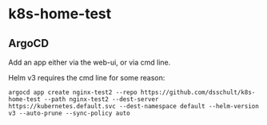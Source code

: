 # k8s-home-test

## ArgoCD

Add an app either via the web-ui, or via cmd line.

Helm v3 requires the cmd line for some reason:

```
argocd app create nginx-test2 --repo https://github.com/dsschult/k8s-home-test --path nginx-test2 --dest-server https://kubernetes.default.svc --dest-namespace default --helm-version v3 --auto-prune --sync-policy auto
```